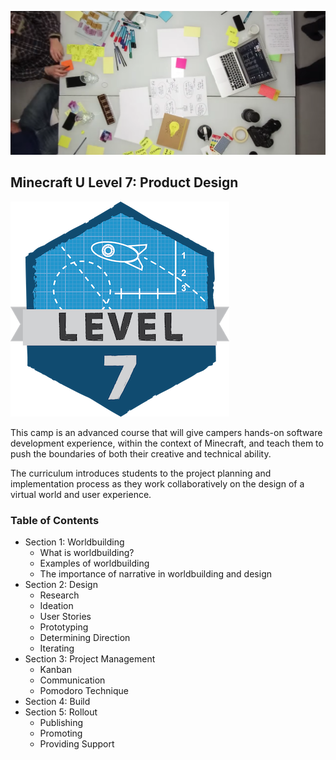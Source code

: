 ![](images/design-sprint.png)

## Minecraft U Level 7: Product Design

![](images/level7.png)

This camp is an advanced course that will give campers hands-on software development experience, within the context of Minecraft, and teach them to push the boundaries of both their creative and technical ability.

The curriculum introduces students to the project planning and implementation process as they work collaboratively on the design of a virtual world and user experience.

### Table of Contents

* Section 1: Worldbuilding
  * What is worldbuilding?
  * Examples of worldbuilding
  * The importance of narrative in worldbuilding and design
* Section 2: Design 
  * Research
  * Ideation
  * User Stories
  * Prototyping
  * Determining Direction
  * Iterating
* Section 3: Project Management
  * Kanban
  * Communication
  * Pomodoro Technique
* Section 4: Build
* Section 5: Rollout
  * Publishing
  * Promoting
  * Providing Support
